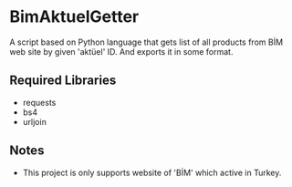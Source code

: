 # BimAktuelGetter
A script based on Python language that gets list of all products from BİM web site by given 'aktüel' ID. And exports it in some format.

## Required Libraries
- requests
- bs4
- urljoin

## Notes
- This project is only supports website of 'BİM' which active in Turkey.
